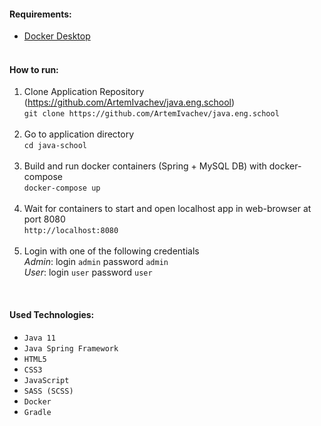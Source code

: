 #### Requirements:
- [Docker Desktop](https://www.docker.com/products/docker-desktop)
<br><br>

#### How to run:
1. Clone Application Repository (https://github.com/ArtemIvachev/java.eng.school)<br>
`git clone https://github.com/ArtemIvachev/java.eng.school`<br><br>
2. Go to application directory<br>
`cd java-school`<br><br>
3. Build and run docker containers (Spring + MySQL DB) with docker-compose<br>
`docker-compose up`<br><br>
4. Wait for containers to start and open localhost app in web-browser at port 8080<br>
`http://localhost:8080`<br><br>
5. Login with one of the following credentials<br>
*Admin*: login `admin` password `admin`<br>
*User*: login `user` password `user`

<br>

#### Used Technologies:
- `Java 11`
- `Java Spring Framework`
- `HTML5`
- `CSS3`
- `JavaScript`
- `SASS (SCSS)`
- `Docker`
- `Gradle`
<br><br>